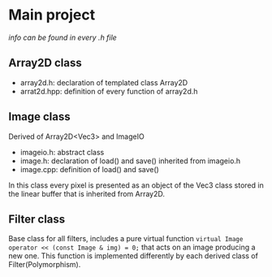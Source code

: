 # Main project

*info can be found in every .h file*

## Array2D class

* array2d.h: declaration of templated class Array2D
* arrat2d.hpp: definition of every function of array2d.h

## Image class
Derived  of Array2D<Vec3<float>> and ImageIO

* imageio.h: abstract class
* image.h: declaration of load() and save() inherited from imageio.h
* image.cpp: definition of load() and save()

In this class every pixel is presented as an object of the Vec3 class stored
in the linear buffer that is inherited from Array2D.

## Filter class

Base class for all filters, includes a pure virtual function `virtual Image operator << (const Image & img) = 0;`
that acts on an image producing a new one. This function is implemented differently by each derived class of Filter(Polymorphism).


